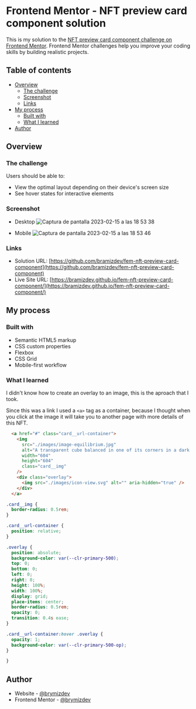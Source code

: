 # Frontend Mentor - NFT preview card component solution

This is my solution to the [NFT preview card component challenge on Frontend Mentor](https://www.frontendmentor.io/challenges/nft-preview-card-component-SbdUL_w0U). Frontend Mentor challenges help you improve your coding skills by building realistic projects. 

## Table of contents

- [Overview](#overview)
  - [The challenge](#the-challenge)
  - [Screenshot](#screenshot)
  - [Links](#links)
- [My process](#my-process)
  - [Built with](#built-with)
  - [What I learned](#what-i-learned)
- [Author](#author)

## Overview

### The challenge

Users should be able to:

- View the optimal layout depending on their device's screen size
- See hover states for interactive elements

### Screenshot

- Desktop
![Captura de pantalla 2023-02-15 a las 18 53 38](https://user-images.githubusercontent.com/112894363/219230740-ecd9ea96-3fc9-447f-b4b3-043b544ef540.png)

- Mobile
![Captura de pantalla 2023-02-15 a las 18 53 46](https://user-images.githubusercontent.com/112894363/219230805-65624281-378d-46ad-a700-8198e943f8ed.png)

### Links

- Solution URL: [https://github.com/bramizdev/fem-nft-preview-card-component](https://github.com/bramizdev/fem-nft-preview-card-component)
- Live Site URL: [https://bramizdev.github.io/fem-nft-preview-card-component/](https://bramizdev.github.io/fem-nft-preview-card-component/)

## My process

### Built with

- Semantic HTML5 markup
- CSS custom properties
- Flexbox
- CSS Grid
- Mobile-first workflow

### What I learned

I didn't know how to create an overlay to an image, this is the aproach that I took.

Since this was a link I used a ```<a>``` tag as a container, because I thought when you click at the image it will take you to another page with more details of this NFT.

```html
  <a href="#" class="card__url-container">
    <img
      src="./images/image-equilibrium.jpg"
      alt="A transparent cube balanced in one of its corners in a dark blue background promoting balance and calm"
      width="604"
      height="604"
      class="card__img"
    />
    <div class="overlay">
      <img src="./images/icon-view.svg" alt="" aria-hidden="true" />
    </div>
  </a>
```

```css
.card__img {
  border-radius: 0.5rem;
}

.card__url-container {
  position: relative;
}

.overlay {
  position: absolute;
  background-color: var(--clr-primary-500);
  top: 0;
  bottom: 0;
  left: 0;
  right: 0;
  height: 100%;
  width: 100%;
  display: grid;
  place-items: center;
  border-radius: 0.5rem;
  opacity: 0;
  transition: 0.4s ease;
}

.card__url-container:hover .overlay {
  opacity: 1;
  background-color: var(--clr-primary-500-op);
}

}
```

## Author

- Website - [@brymizdev](https://github.com/bramizdev)
- Frontend Mentor - [@brymizdev](https://www.frontendmentor.io/profile/bramizdev)
